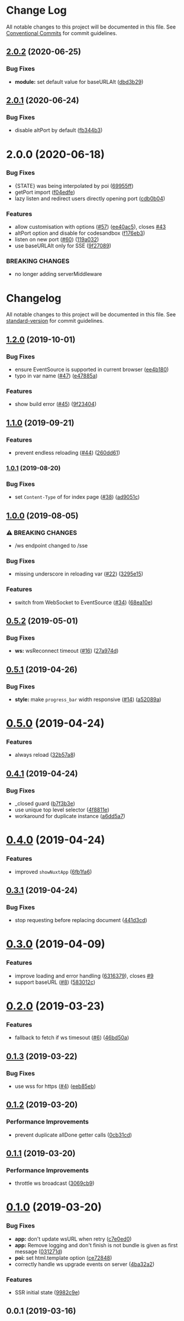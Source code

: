 # Change Log

All notable changes to this project will be documented in this file.
See [Conventional Commits](https://conventionalcommits.org) for commit guidelines.

## [2.0.2](https://github.com/nuxt/loading-screen/compare/@nuxt/loading-screen@2.0.1...@nuxt/loading-screen@2.0.2) (2020-06-25)


### Bug Fixes

* **module:** set default value for baseURLAlt ([dbd3b29](https://github.com/nuxt/loading-screen/commit/dbd3b29327bf0b856f8364e4a060e4d0f26d38b3))





## [2.0.1](https://github.com/nuxt/loading-screen/compare/@nuxt/loading-screen@2.0.0...@nuxt/loading-screen@2.0.1) (2020-06-24)


### Bug Fixes

* disable altPort by default ([fb344b3](https://github.com/nuxt/loading-screen/commit/fb344b374b7722d998b7bb19ae05428c29ef7a8d))





# 2.0.0 (2020-06-18)


### Bug Fixes

* {STATE} was being interpolated by poi ([69955ff](https://github.com/nuxt/loading-screen/commit/69955ff334fcc25229ab2ad16825e54c52f69a34))
* getPort import ([f04edfe](https://github.com/nuxt/loading-screen/commit/f04edfe413f1c4e2ccb306c727a1c7d0a5a81f1a))
* lazy listen and redirect users directly opening port ([cdb0b04](https://github.com/nuxt/loading-screen/commit/cdb0b042ed069f95aaddcac5af07fe9ea48b5e18))


### Features

* allow customisation with options ([#57](https://github.com/nuxt/loading-screen/issues/57)) ([ee40ac5](https://github.com/nuxt/loading-screen/commit/ee40ac52e5f69c3fbfb5515fcf92975bd6b3a30e)), closes [#43](https://github.com/nuxt/loading-screen/issues/43)
* altPort option and disable for codesandbox ([f176eb3](https://github.com/nuxt/loading-screen/commit/f176eb3abe9cb05711cf75951c9293dce633ae2c))
* listen on new port ([#60](https://github.com/nuxt/loading-screen/issues/60)) ([119a032](https://github.com/nuxt/loading-screen/commit/119a032cc3d3ac17e540aabd093a61d46b9dae81))
* use baseURLAlt only for SSE ([9f27089](https://github.com/nuxt/loading-screen/commit/9f27089933b2cee45d246987393faefe78be71fb))


### BREAKING CHANGES

* no longer adding serverMiddleware





# Changelog

All notable changes to this project will be documented in this file. See [standard-version](https://github.com/conventional-changelog/standard-version) for commit guidelines.

## [1.2.0](https://github.com/nuxt/loading-screen/compare/v1.1.0...v1.2.0) (2019-10-01)


### Bug Fixes

* ensure EventSource is supported in current browser ([ee4b180](https://github.com/nuxt/loading-screen/commit/ee4b180))
* typo in var name ([#47](https://github.com/nuxt/loading-screen/issues/47)) ([e47885a](https://github.com/nuxt/loading-screen/commit/e47885a))


### Features

* show build error ([#45](https://github.com/nuxt/loading-screen/issues/45)) ([9f23404](https://github.com/nuxt/loading-screen/commit/9f23404))

## [1.1.0](https://github.com/nuxt/loading-screen/compare/v1.0.1...v1.1.0) (2019-09-21)


### Features

* prevent endless reloading ([#44](https://github.com/nuxt/loading-screen/issues/44)) ([260dd61](https://github.com/nuxt/loading-screen/commit/260dd61))

### [1.0.1](https://github.com/nuxt/loading-screen/compare/v1.0.0...v1.0.1) (2019-08-20)


### Bug Fixes

* set `Content-Type` of for index page ([#38](https://github.com/nuxt/loading-screen/issues/38)) ([ad9051c](https://github.com/nuxt/loading-screen/commit/ad9051c))

## [1.0.0](https://github.com/nuxt/loading-screen/compare/v0.5.2...v1.0.0) (2019-08-05)


### ⚠ BREAKING CHANGES

* /ws endpoint changed to /sse

### Bug Fixes

* missing underscore in reloading var ([#22](https://github.com/nuxt/loading-screen/issues/22)) ([3295e15](https://github.com/nuxt/loading-screen/commit/3295e15))


### Features

* switch from WebSocket to EventSource ([#34](https://github.com/nuxt/loading-screen/issues/34)) ([68ea10e](https://github.com/nuxt/loading-screen/commit/68ea10e))

## [0.5.2](https://github.com/nuxt/loading-screen/compare/v0.5.1...v0.5.2) (2019-05-01)


### Bug Fixes

* **ws:** wsReconnect timeout ([#16](https://github.com/nuxt/loading-screen/issues/16)) ([27a974d](https://github.com/nuxt/loading-screen/commit/27a974d))



## [0.5.1](https://github.com/nuxt/loading-screen/compare/v0.5.0...v0.5.1) (2019-04-26)


### Bug Fixes

* **style:** make `progress_bar` width responsive ([#14](https://github.com/nuxt/loading-screen/issues/14)) ([a52089a](https://github.com/nuxt/loading-screen/commit/a52089a))



# [0.5.0](https://github.com/nuxt/loading-screen/compare/v0.4.1...v0.5.0) (2019-04-24)


### Features

* always reload ([32b57a8](https://github.com/nuxt/loading-screen/commit/32b57a8))



## [0.4.1](https://github.com/nuxt/loading-screen/compare/v0.4.0...v0.4.1) (2019-04-24)


### Bug Fixes

* _closed guard ([b7f3b3e](https://github.com/nuxt/loading-screen/commit/b7f3b3e))
* use unique top level selector ([4f8811e](https://github.com/nuxt/loading-screen/commit/4f8811e))
* workaround for duplicate instance ([a6dd5a7](https://github.com/nuxt/loading-screen/commit/a6dd5a7))



# [0.4.0](https://github.com/nuxt/loading-screen/compare/v0.3.1...v0.4.0) (2019-04-24)


### Features

* improved `showNuxtApp` ([6fb1fa6](https://github.com/nuxt/loading-screen/commit/6fb1fa6))



## [0.3.1](https://github.com/nuxt/loading-screen/compare/v0.3.0...v0.3.1) (2019-04-24)


### Bug Fixes

* stop requesting before replacing document ([441d3cd](https://github.com/nuxt/loading-screen/commit/441d3cd))



# [0.3.0](https://github.com/nuxt/loading-screen/compare/v0.2.0...v0.3.0) (2019-04-09)


### Features

* improve loading and error handling ([6316379](https://github.com/nuxt/loading-screen/commit/6316379)), closes [#9](https://github.com/nuxt/loading-screen/issues/9)
* support baseURL ([#8](https://github.com/nuxt/loading-screen/issues/8)) ([583012c](https://github.com/nuxt/loading-screen/commit/583012c))



# [0.2.0](https://github.com/nuxt/loading-screen/compare/v0.1.3...v0.2.0) (2019-03-23)


### Features

* fallback to fetch if ws timesout ([#6](https://github.com/nuxt/loading-screen/issues/6)) ([46bd50a](https://github.com/nuxt/loading-screen/commit/46bd50a))



## [0.1.3](https://github.com/nuxt/loading-screen/compare/v0.1.2...v0.1.3) (2019-03-22)


### Bug Fixes

* use wss for https ([#4](https://github.com/nuxt/loading-screen/issues/4)) ([eeb85eb](https://github.com/nuxt/loading-screen/commit/eeb85eb))



## [0.1.2](https://github.com/nuxt/loading-screen/compare/v0.1.1...v0.1.2) (2019-03-20)


### Performance Improvements

* prevent duplicate allDone getter calls ([0cb31cd](https://github.com/nuxt/loading-screen/commit/0cb31cd))



## [0.1.1](https://github.com/nuxt/loading-screen/compare/v0.1.0...v0.1.1) (2019-03-20)


### Performance Improvements

* throttle ws broadcast ([3069cb9](https://github.com/nuxt/loading-screen/commit/3069cb9))



# [0.1.0](https://github.com/nuxt/loading-screen/compare/v0.0.2...v0.1.0) (2019-03-20)


### Bug Fixes

* **app:** don't update wsURL when retry ([c7e0ed0](https://github.com/nuxt/loading-screen/commit/c7e0ed0))
* **app:** Remove logging and don't finish is not bundle is given as first message ([031271d](https://github.com/nuxt/loading-screen/commit/031271d))
* **poi:** set html.template option ([ce72848](https://github.com/nuxt/loading-screen/commit/ce72848))
* correctly handle ws upgrade events on server ([4ba32a2](https://github.com/nuxt/loading-screen/commit/4ba32a2))


### Features

* SSR initial state ([9982c9e](https://github.com/nuxt/loading-screen/commit/9982c9e))



## 0.0.1 (2019-03-16)
